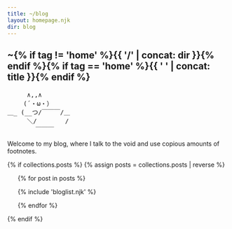 ```yaml
---
title: ~/blog
layout: homepage.njk
dir: blog
---
```


<section class="content">

# ~{% if tag != 'home' %}{{ '/' | concat: dir }}{% endif %}{% if tag == 'home' %}{{ ' ' | concat: title }}{% endif %}

<pre class="ascii">
　 　 ∧,,∧
　　 (´・ω・）
＿_ (__つ/￣￣￣/＿ 
　 　 ＼/　　　　 / 
　　　　 ￣￣￣ 　　
</pre>

Welcome to my blog, where I talk to the void and use copious amounts of footnotes.

{% if collections.posts %}
{% assign posts = collections.posts | reverse %}

  <ul class="blog-list">
{% for post in posts %}

{% include 'bloglist.njk' %}

{% endfor %}

  </ul>
</section>
{% endif %}
